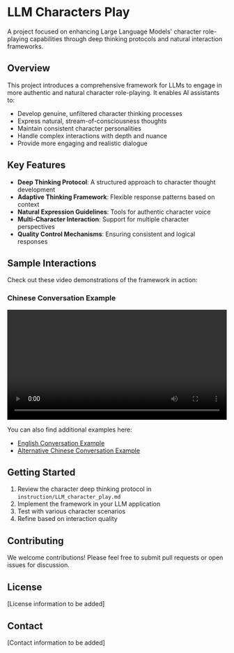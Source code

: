 # LLM Characters Play

A project focused on enhancing Large Language Models' character role-playing capabilities through deep thinking protocols and natural interaction frameworks.

## Overview

This project introduces a comprehensive framework for LLMs to engage in more authentic and natural character role-playing. It enables AI assistants to:

- Develop genuine, unfiltered character thinking processes
- Express natural, stream-of-consciousness thoughts
- Maintain consistent character personalities
- Handle complex interactions with depth and nuance
- Provide more engaging and realistic dialogue

## Key Features

- **Deep Thinking Protocol**: A structured approach to character thought development
- **Adaptive Thinking Framework**: Flexible response patterns based on context
- **Natural Expression Guidelines**: Tools for authentic character voice
- **Multi-Character Interaction**: Support for multiple character perspectives
- **Quality Control Mechanisms**: Ensuring consistent and logical responses

## Sample Interactions

Check out these video demonstrations of the framework in action:

### Chinese Conversation Example
<video width="100%" controls>
  <source src="videos/LLM_conversion_example_zh.mp4" type="video/mp4">
  Your browser does not support the video tag.
</video>

You can also find additional examples here:
- [English Conversation Example](https://drive.google.com/file/d/1bN6-IMUEButwgXVk0RbL9Kr2YEcZj-dC/view?usp=sharing)
- [Alternative Chinese Conversation Example](https://drive.google.com/file/d/1kJqJp278YvEAwcQGaK6KixrC3JfO89Dc/view?usp=sharing)

## Getting Started

1. Review the character deep thinking protocol in `instruction/LLM_character_play.md`
2. Implement the framework in your LLM application
3. Test with various character scenarios
4. Refine based on interaction quality

## Contributing

We welcome contributions! Please feel free to submit pull requests or open issues for discussion.

## License

[License information to be added]

## Contact

[Contact information to be added] 